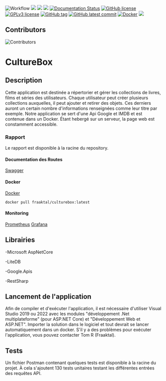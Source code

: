 ![Workflow](https://github.com/Fraaktal/CultureBox/actions/workflows/workflow.yml/badge.svg)
![](https://img.shields.io/github/languages/top/Fraaktal/CultureBox)
![](https://img.shields.io/github/issues-raw/Fraaktal/CultureBox)
![](https://img.shields.io/github/issues-closed-raw/Fraaktal/CultureBox)
[![Documentation Status](https://readthedocs.org/projects/ansicolortags/badge/?version=latest)](http://ansicolortags.readthedocs.io/?badge=latest)
[![GitHub license](https://img.shields.io/github/license/Fraaktal/CultureBox.svg)](https://github.com/Fraaktal/CultureBox/blob/master/LICENSE)
[![GPLv3 license](https://img.shields.io/badge/License-GPLv3-blue.svg)](http://perso.crans.org/besson/LICENSE.html)
[![GitHub tag](https://img.shields.io/github/tag/Fraaktal/CultureBox.svg)](https://GitHub.com/Fraaktal/CultureBox/tags/)
[![GitHub latest commit](https://badgen.net/github/last-commit/Fraaktal/CultureBox)](https://GitHub.com/Fraaktal/CultureBox/commit/)
[![Docker](https://badgen.net/badge/icon/docker?icon=docker&label)](https://hub.docker.com/r/fraaktal/culturebox)
![](https://img.shields.io/github/repo-size/Fraaktal/CultureBox)

## Contributors
![Contributors](https://contrib.rocks/image?repo=Fraaktal/CultureBox) 

# CultureBox

## Description
Cette application est destinée a répertorier et gérer les collections de livres, films et séries des utilisateurs. Chaque utilisateur peut créer plusieurs collections auxquelles, il peut ajouter et retirer des objets. Ces derniers auront un certain nombre d'informations renseignées comme leur titre par exemple.
Notre application se sert d'une Api Google et IMDB et est contenue dans un Docker.
Étant hebergé sur un serveur, la page web est constamment accessible.

### Rapport
Le rapport est disponible à la racine du repository.


#### Documentation des Routes
[Swagger](http://server-fraaktal.ddns.net:4208/swagger/index.html#)


#### Docker
[Docker](https://hub.docker.com/r/fraaktal/culturebox)  

` docker pull fraaktal/culturebox:latest `

#### Monitoring
[Prometheus](http://server-fraaktal.ddns.net:4209/targets)
[Grafana](http://server-fraaktal.ddns.net:4210/)  


## Librairies
-Microsoft AspNetCore

-LiteDB

-Google.Apis

-RestSharp

## Lancement de l'application
Afin de compiler et d'exécuter l'application, il est nécessaire d'utiliser Visual Studio 2019 ou 2022 avec les modules "développement .Net multiplateforme" (pour ASP.NET Core) et "Développement Web et ASP.NET". 
Importer la solution dans le logiciel et tout devrait se lancer automatiquement dans un docker.
S'il y a des problèmes pour exécuter l'application, vous pouvez contacter Tom R (Fraaktal).

## Tests
Un fichier Postman contenant quelques tests est disponible à la racine du projet. À cela s'ajoutent 130 tests unitaires testant les différentes entrées des requêtes API.
